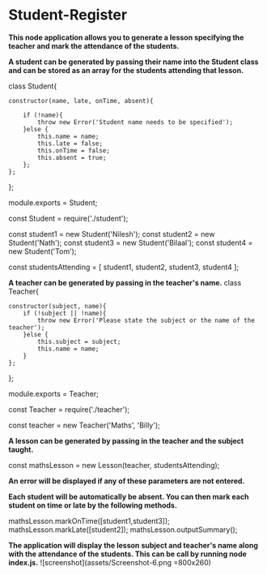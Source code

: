 # Student-Register

**This node application allows you to generate a lesson specifying the teacher and mark the attendance of the students.**

**A student can be generated by passing their name into the Student class and can be stored as an array for the students attending that lesson.**

class Student{

    constructor(name, late, onTime, absent){
        
        if (!name){
            throw new Error('Student name needs to be specified');
        }else {
            this.name = name;
            this.late = false;
            this.onTime = false;
            this.absent = true;
        };
    };
};

module.exports = Student;


const Student = require('./student');

const student1 = new Student('Nilesh');
const student2 = new Student('Nath');
const student3 = new Student('Bilaal');
const student4 = new Student('Tom');

const studentsAttending = [
    student1,
    student2,
    student3,
    student4
];

**A teacher can be generated by passing in the teacher's name.**
class Teacher{

    constructor(subject, name){
        if (!subject || !name){
            throw new Error('Please state the subject or the name of the teacher');
        }else {
            this.subject = subject;
            this.name = name;
        }
    };
};

module.exports = Teacher;


const Teacher = require('./teacher');

const teacher = new Teacher('Maths', 'Billy');

**A lesson can be generated by passing in the teacher and the subject taught.**

const mathsLesson = new Lesson(teacher, studentsAttending);

**An error will be displayed if any of these parameters are not entered.**

**Each student will be automatically be absent. You can then mark each student on time or late by the following methods.**

mathsLesson.markOnTime([student1,student3]);
mathsLesson.markLate([student2]);
mathsLesson.outputSummary();

**The application will display the lesson subject and teacher's name along with the attendance of the students. This can be call by running __node index.js__.**
![screenshot](assets/Screenshot-6.png =800x260)
